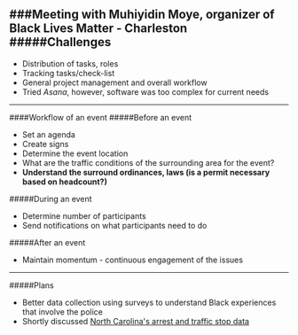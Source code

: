 ###Meeting with Muhiyidin Moye, organizer of Black Lives Matter - Charleston
#####Challenges
-------
* Distribution of tasks, roles
* Tracking tasks/check-list
* General project management and overall workflow
* Tried *Asana*, however, software was too complex for current needs

--------
####Workflow of an event
#####Before an event
* Set an agenda
* Create signs
* Determine the event location
* What are the traffic conditions of the surrounding area for the event?
* **Understand the surround ordinances, laws (is a permit necessary based on headcount?)**

#####During an event
* Determine number of participants
* Send notifications on what participants need to do

#####After an event
* Maintain momentum - continuous engagement of the issues

--------
#####Plans
* Better data collection using surveys to understand Black experiences that involve the police
* Shortly discussed [North Carolina's arrest and traffic stop data](http://trafficstops.ncdoj.gov/Default.aspx?pageid=2)
